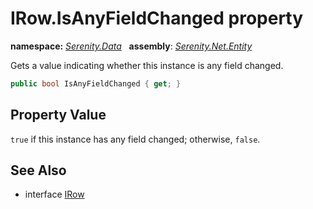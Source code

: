 # IRow.IsAnyFieldChanged property
**namespace:** *[Serenity.Data](../../README.md#serenity.data-namespace)*   **assembly**: *[Serenity.Net.Entity](../../README.md)*

Gets a value indicating whether this instance is any field changed.

```csharp
public bool IsAnyFieldChanged { get; }
```

## Property Value

`true` if this instance has any field changed; otherwise, `false`.

## See Also

* interface [IRow](../IRow.md)